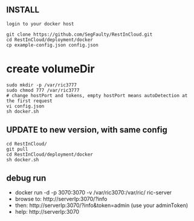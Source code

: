 ## INSTALL
	login to your docker host

	git clone https://github.com/SegFaulty/RestInCloud.git
	cd RestInCloud/deployment/docker
	cp example-config.json config.json

# create volumeDir

	sudo mkdir -p /var/ric3777
	sudo chmod 777 /var/ric3777
    # change hostPort and tokens, empty hostPort means autoDetection at the first request
    vi config.json
    sh docker.sh

## UPDATE to new version, with same config

	cd RestInCloud/
	git pull
	cd RestInCloud/deployment/docker
	sh docker.sh



## debug run
* docker run -d -p 3070:3070 -v /var/ric3070:/var/ric/ ric-server
* browse to: http://serverIp:3070/?info
* then: http://serverIp:3070/?info&token=admin (use your adminToken)
* help: http://serverIp:3070